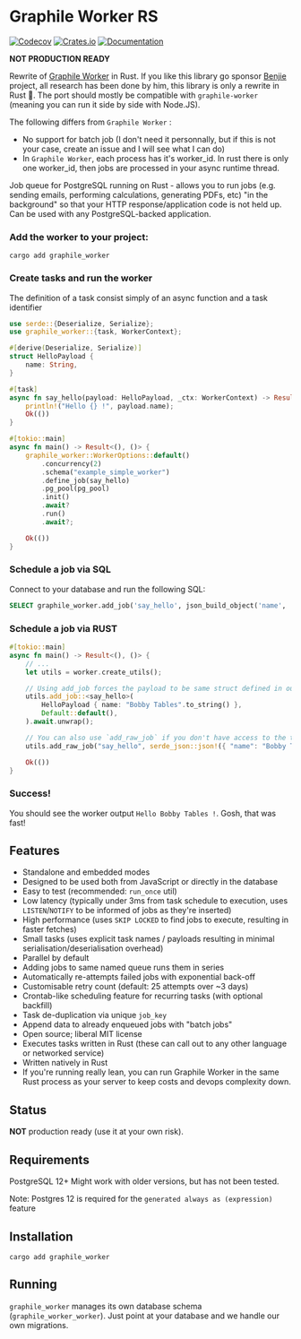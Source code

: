 # Graphile Worker RS

[![Codecov](https://codecov.io/github/leo91000/graphile_worker_rs/coverage.svg?branch=main)](https://codecov.io/gh/leo91000/graphile_worker_rs)
[![Crates.io](https://img.shields.io/crates/v/graphile-worker.svg)](https://crates.io/crates/graphile-worker)
[![Documentation](https://docs.rs/graphile-worker/badge.svg)](https://docs.rs/graphile-worker/)

**NOT PRODUCTION READY**

Rewrite of [Graphile Worker](https://github.com/graphile/worker) in Rust. If you like this library go sponsor [Benjie](https://github.com/benjie) project, all research has been done by him, this library is only a rewrite in Rust 🦀.
The port should mostly be compatible with `graphile-worker` (meaning you can run it side by side with Node.JS).

The following differs from `Graphile Worker` :
- No support for batch job (I don't need it personnally, but if this is not your case, create an issue and I will see what I can do)
- In `Graphile Worker`, each process has it's worker_id. In rust there is only one worker_id, then jobs are processed in your async runtime thread.

Job queue for PostgreSQL running on Rust - allows you to run jobs (e.g.
sending emails, performing calculations, generating PDFs, etc) "in the
background" so that your HTTP response/application code is not held up. Can be
used with any PostgreSQL-backed application.

### Add the worker to your project:

```
cargo add graphile_worker
```

### Create tasks and run the worker

The definition of a task consist simply of an async function and a task identifier

```rust
use serde::{Deserialize, Serialize};
use graphile_worker::{task, WorkerContext};

#[derive(Deserialize, Serialize)]
struct HelloPayload {
    name: String,
}

#[task]
async fn say_hello(payload: HelloPayload, _ctx: WorkerContext) -> Result<(), ()> {
    println!("Hello {} !", payload.name);
    Ok(())
}

#[tokio::main]
async fn main() -> Result<(), ()> {
    graphile_worker::WorkerOptions::default()
        .concurrency(2)
        .schema("example_simple_worker")
        .define_job(say_hello)
        .pg_pool(pg_pool)
        .init()
        .await?
        .run()
        .await?;

    Ok(())
}
```

### Schedule a job via SQL

Connect to your database and run the following SQL:

```sql
SELECT graphile_worker.add_job('say_hello', json_build_object('name', 'Bobby Tables'));
```

### Schedule a job via RUST

```rust
#[tokio::main]
async fn main() -> Result<(), ()> {
    // ...
    let utils = worker.create_utils();

    // Using add_job forces the payload to be same struct defined in our type
    utils.add_job::<say_hello>(
        HelloPayload { name: "Bobby Tables".to_string() },
        Default::default(),
    ).await.unwrap();

    // You can also use `add_raw_job` if you don't have access to the task, or don't care about end 2 end safety
    utils.add_raw_job("say_hello", serde_json::json!({ "name": "Bobby Tables" }), Default::default()).await.unwrap();

    Ok(())
}
```

### Success!

You should see the worker output `Hello Bobby Tables !`. Gosh, that was fast!

## Features

- Standalone and embedded modes
- Designed to be used both from JavaScript or directly in the database
- Easy to test (recommended: `run_once` util) 
- Low latency (typically under 3ms from task schedule to execution, uses
  `LISTEN`/`NOTIFY` to be informed of jobs as they're inserted)
- High performance (uses `SKIP LOCKED` to find jobs to execute, resulting in
  faster fetches)
- Small tasks (uses explicit task names / payloads resulting in minimal
  serialisation/deserialisation overhead)
- Parallel by default
- Adding jobs to same named queue runs them in series
- Automatically re-attempts failed jobs with exponential back-off
- Customisable retry count (default: 25 attempts over ~3 days)
- Crontab-like scheduling feature for recurring tasks (with optional backfill)
- Task de-duplication via unique `job_key`
- Append data to already enqueued jobs with "batch jobs"
- Open source; liberal MIT license
- Executes tasks written in Rust (these can call out to any other language or
  networked service)
- Written natively in Rust
- If you're running really lean, you can run Graphile Worker in the same Rust
  process as your server to keep costs and devops complexity down.

## Status

**NOT** production ready (use it at your own risk).

## Requirements

PostgreSQL 12+
Might work with older versions, but has not been tested.

Note: Postgres 12 is required for the `generated always as (expression)` feature

## Installation

```
cargo add graphile_worker
```

## Running

`graphile_worker` manages its own database schema (`graphile_worker_worker`). Just
point at your database and we handle our own migrations.

